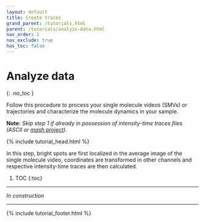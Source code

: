 ```yaml
---
layout: default
title: Create traces
grand_parent: /tutorials.html
parent: /tutorials/analyze-data.html
nav_order: 1
nav_exclude: true
has_toc: false
---
```



# Analyze data
{: .no_toc }

Follow this procedure to process your single molecule videos (SMVs) or trajectories and characterize the molecule dynamics in your sample.

**Note:** *Skip step 1 if already in possession of intensity-time traces files (ASCII or 
[mash project](../../output-files/mash-mash-project.html)).*

{% include tutorial_head.html %}

In this step, bright spots are first localized in the average image of the single molecule video, coordinates are transformed in other channels and respective intensity-time traces are then calculated.

1. TOC
{:toc}

---

*In construction*

<!--
## Setup working area

During your analysis, several files will be automatically or manually exported.
For organisation purpose, we recommend to create one root folder per video file and to place the video file in this folder.

To prepare the working area for analysis:

{: .bg-grey-lt-000 .pt-3 .pb-2 .pl-7 .pr-4}
1. <u>Create a root folder</u>: name it after your video file for instance.  
     
1. <u>Set root folder</u>: browse and select your root folder in MASH-FRET's 
[tool bar](../../Getting_started.html#interface).  
     
1. <u>Select module</u>: 
[Video processing](../../video-processing.html) in MASH-FRET's 
[tool bar](../../Getting_started.html#interface).


## Fill in experiment settings

MASH-FRET is compatible with various experiment settings. 
The functionalities adapts automatically to the number of channels, number of alternating lasers and fluorophore properties.

To inform the software about your experiment settings, <u>Fill in</u> panel 
[Experiment Settings](../../video-processing/panels/panel-experiment-settings.html).


## Crate the transformation file

The transformation file contains mathematical operations used to transpose positions from one video channel to all others. 
Skip this step if your experiment is set with only one channel.

The transformation is calculated from a set of reference coordinates mapped and transposed by hand. 
This is done on a **reference image**, where reference emitters (usually fluorescent beads) shine light in all video channels.

To obtain the reference image from a reference video:

{: .bg-grey-lt-000 .pt-3 .pb-2 .pl-7 .pr-4}
1. <u>Load the reference video</u> file in the 
[Visualization area](../../video-processing/panels/area-visualization.html)  
      
1. <u>Export an average image</u>: use the full video length (from frame 1 to ending frame) and a frame interval of 1; see 
[Average image](../../video-processing/panels/panel-molecule-coordinates.html#average-image) for more information.

To map reference coordinates:

{: .bg-grey-lt-000 .pt-3 .pb-2 .pl-7 .pr-4}
1. <u>Load the reference image</u>  
     
1. <u>Map coordinates</u>  
     
1. <u>Export reference coordinates</u>


To create the transformation file:

{: .bg-grey-lt-000 .pt-3 .pb-2 .pl-7 .pr-4}
1. <u>Calculate transformation</u> and save to file.  
     
1. <u>Check the quality</u> of transformation

The transformation is specific to your setup. 
Create a new transformation file solely when your setup gets realigned.


## Localize bright spots

{: .bg-grey-lt-000 .pt-3 .pb-2 .pl-7 .pr-4}
1. With your SMV file in hands export an <u>average image</u>.  
     
1. Find and save bright spots coordinates with <u>Spotfinder</u>.  


## Transform spots coordinates

1. <u>Transform</u> spots coordinates to other channels.


## Create and export intensity-time traces

Create <u>intensity-time traces</u> of donor and acceptor channels and save data to a 
[mash project](../../output-files/mash-mash-project.html) file.
-->

---

{% include tutorial_footer.html %}
